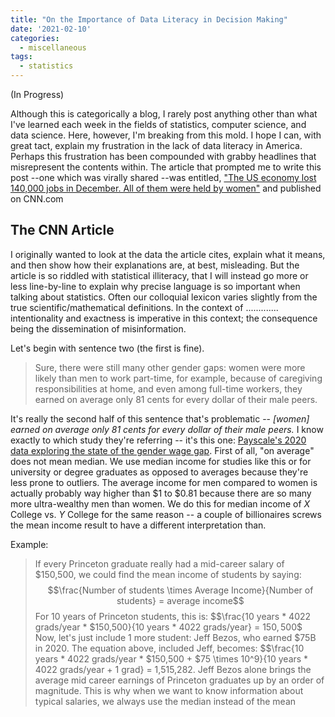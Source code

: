 ```yaml
---
title: "On the Importance of Data Literacy in Decision Making"
date: '2021-02-10'
categories:
  - miscellaneous
tags:
  - statistics
---
```

(In Progress)

Although this is categorically a blog, I rarely post anything other than what I've learned each week in the fields of statistics, computer science, and data science. Here, however, I'm breaking from this mold. I hope I can, with great tact, explain my frustration in the lack of data literacy in America. Perhaps this frustration has been compounded with grabby headlines that misrepresent the contents within. The article that prompted me to write this post --one which was virally shared --was entitled, ["The US economy lost 140,000 jobs in December. All of them were held by women"](https://www.cnn.com/2021/01/08/economy/women-job-losses-pandemic/index.html) and published on CNN.com

## The CNN Article

I originally wanted to look at the data the article cites, explain what it means, and then show how their explanations are, at best, misleading. But the article is so riddled with statistical illiteracy, that I will instead go more or less line-by-line to explain why precise language is so important when talking about statistics. Often our colloquial lexicon varies slightly from the true scientific/mathematical definitions. In the context of ............. intentionality and exactness is imperative in this context; the consequence being the dissemination of misinformation.

Let's begin with sentence two (the first is fine).
> Sure, there were still many other gender gaps: women were more likely than men to work part-time, for example, because of caregiving responsibilities at home, and even among full-time workers, they earned on average only 81 cents for every dollar of their male peers.

It's really the second half of this sentence that's problematic -- *[women] earned on average only 81 cents for every dollar of their male peers.* I know exactly to which study they're referring -- it's this one: [Payscale's 2020 data exploring the state of the gender wage gap](https://www.payscale.com/data/gender-pay-gap). First of all, "on average" does not mean median. We use median income for studies like this or for university or degree graduates as opposed to averages because they're less prone to outliers. The average income for men compared to women is actually probably way higher than $1 to $0.81 because there are so many more ultra-wealthy men than women. We do this for median income of *X* College vs. *Y* College for the same reason -- a couple of billionaires screws the mean income result to have a different interpretation than.

Example:
> If every Princeton graduate really had a mid-career salary of $150,500, we could find the mean income of students by saying:
> $$\frac{Number of students \times Average Income}{Number of students} = average income$$
> For 10 years of Princeton students, this is:
> $$\frac{10 years * 4022 grads/year * \$150,500}{10 years * 4022 grads/year} = $150,500$$
> Now, let's just include 1 more student: Jeff Bezos, who earned $75B in 2020.
> The equation above, included Jeff, becomes:
> $$\frac{10 years * 4022 grads/year * \$150,500 + $75 \times 10^9}{10 years * 4022 grads/year + 1 grad} = 1,515,282.
> Jeff Bezos alone brings the average mid career earnings of Princeton graduates up by an order of magnitude. This is why when we want to know information about typical salaries, we always use the median instead of the mean



